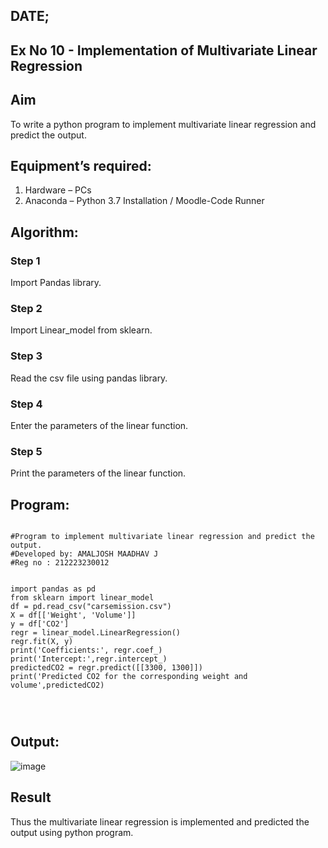 ## DATE;
## Ex No 10 - Implementation of Multivariate Linear Regression
## Aim
To write a python program to implement multivariate linear regression and predict the output.
## Equipment’s required:
1.	Hardware – PCs
2.	Anaconda – Python 3.7 Installation / Moodle-Code Runner
## Algorithm:
### Step 1
Import Pandas library.

### Step 2
Import Linear_model from sklearn.

### Step 3
Read the csv file using pandas library.

### Step 4
Enter the parameters of the linear function.

### Step 5
Print the parameters of the linear function.
## Program:
```

#Program to implement multivariate linear regression and predict the output.
#Developed by: AMALJOSH MAADHAV J
#Reg no : 212223230012


import pandas as pd
from sklearn import linear_model
df = pd.read_csv("carsemission.csv")
X = df[['Weight', 'Volume']]
y = df['CO2']
regr = linear_model.LinearRegression()
regr.fit(X, y)
print('Coefficients:', regr.coef_)
print('Intercept:',regr.intercept_)
predictedCO2 = regr.predict([[3300, 1300]])
print('Predicted CO2 for the corresponding weight and volume',predictedCO2)




```
## Output:
![image](https://github.com/user-attachments/assets/d59ec296-ebe5-4c59-9620-4b880458762a)


## Result
Thus the multivariate linear regression is implemented and predicted the output using python program.
